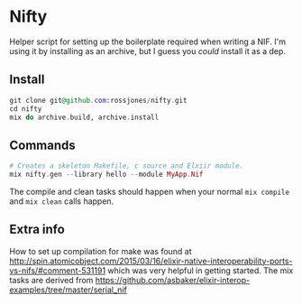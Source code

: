 Nifty
=====

Helper script for setting up the boilerplate required when writing a NIF. I'm using it by installing as an archive, but I guess you *could* install it as a dep.

## Install

```elixir
git clone git@github.com:rossjones/nifty.git
cd nifty
mix do archive.build, archive.install
```

## Commands

```elixir
# Creates a skeleton Makefile, c source and Elxiir module.
mix nifty.gen --library hello --module MyApp.Nif
```

The compile and clean tasks should happen when your normal ```mix compile``` and ```mix clean``` calls happen.


## Extra info

How to set up compilation for make was found at <http://spin.atomicobject.com/2015/03/16/elixir-native-interoperability-ports-vs-nifs/#comment-531191>  which was very helpful in getting started. The mix tasks are derived from <https://github.com/asbaker/elixir-interop-examples/tree/master/serial_nif>